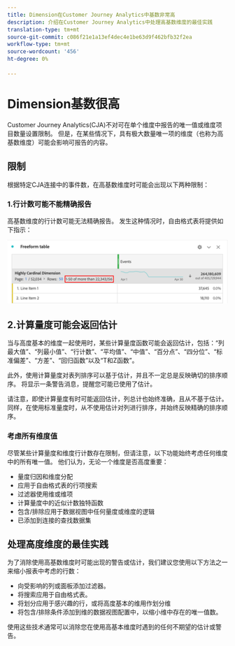 ```yaml
---
title: Dimension在Customer Journey Analytics中基数非常高
description: 介绍在Customer Journey Analytics中处理高基数维度的最佳实践
translation-type: tm+mt
source-git-commit: c086f21e1a13ef4dec4e1be63d9f462bfb32f2ea
workflow-type: tm+mt
source-wordcount: '456'
ht-degree: 0%

---
```



# Dimension基数很高

Customer Journey Analytics(CJA)不对可在单个维度中报告的唯一值或维度项目数量设置限制。 但是，在某些情况下，具有极大数量唯一项的维度（也称为高基数维度）可能会影响可报告的内容。

## 限制

根据特定CJA连接中的事件数，在高基数维度时可能会出现以下两种限制：

### 1.行计数可能不能精确报告

高基数维度的行计数可能无法精确报告。 发生这种情况时，自由格式表将提供如下指示：

![](assets/high-cardinality.png)

## 2.计算量度可能会返回估计

当与高度基本的维度一起使用时，某些计算量度函数可能会返回估计，包括：“列最大值”、“列最小值”、“行计数”、“平均值”、“中值”、“百分点”、“四分位”、“标准偏差”、“方差”、“回归函数”以及“T和Z函数”。

此外，使用计算量度对表列排序可以基于估计，并且不一定总是反映确切的排序顺序。 将显示一条警告消息，提醒您可能已使用了估计。

请注意，即使计算量度有时可能返回估计，列总计也始终准确，且从不基于估计。 同样，在使用标准量度时，从不使用估计对列进行排序，并始终反映精确的排序顺序。

### 考虑所有维度值

尽管某些计算量度和维度行计数存在限制，但请注意，以下功能始终考虑任何维度中的所有唯一值。 他们认为，无论一个维度是否高度重要：

* 量度归因和维度分配
* 应用于自由格式表的行项搜索
* 过滤器使用维或维项
* 计算量度中的近似计数独特函数
* 包含/排除应用于数据视图中任何量度或维度的逻辑
* 已添加到连接的查找数据集

## 处理高度维度的最佳实践

为了消除使用高基数维度时可能出现的警告或估计，我们建议您使用以下方法之一来缩小报表中考虑的行数：

* 向受影响的列或面板添加过滤器。
* 将搜索应用于自由格式表。
* 将划分应用于感兴趣的行，或将高度基本的维用作划分维
* 将包含/排除条件添加到维的数据视图配置中，以缩小维中存在的唯一值数。

使用这些技术通常可以消除您在使用高基本维度时遇到的任何不期望的估计或警告。
